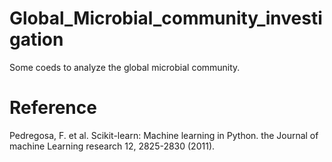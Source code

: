 # Global_Microbial_community_investigation
Some coeds to analyze the global microbial community.

# Reference
Pedregosa, F. et al. Scikit-learn: Machine learning in Python. the Journal of machine Learning research 12, 2825-2830 (2011).
